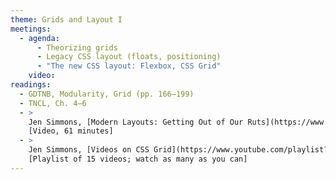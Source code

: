 ```yaml
---
theme: Grids and Layout I
meetings:
  - agenda:
      - Theorizing grids
      - Legacy CSS layout (floats, positioning)
      - "The new CSS layout: Flexbox, CSS Grid"
    video:
readings:
  - GDTNB, Modularity, Grid (pp. 166–199)
  - TNCL, Ch. 4–6
  - >
    Jen Simmons, [Modern Layouts: Getting Out of Our Ruts](https://www.youtube.com/watch?v=jreccgYLfx8)
    [Video, 61 minutes]
  - >
    Jen Simmons, [Videos on CSS Grid](https://www.youtube.com/playlist?list=PLbSquHt1VCf1x_-1ytlVMT0AMwADlWtc1)
    [Playlist of 15 videos; watch as many as you can]
---
```

